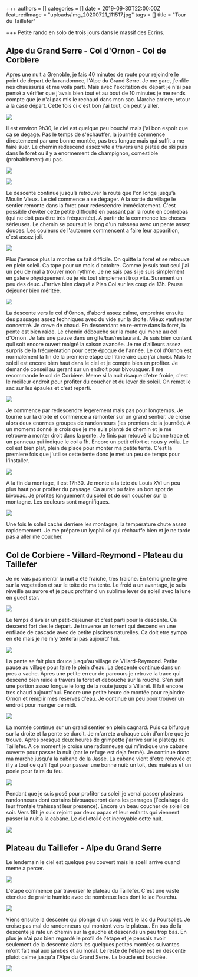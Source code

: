 +++
authors = []
categories = []
date = 2019-09-30T22:00:00Z
featuredImage = "uploads/img_20200721_111517.jpg"
tags = []
title = "Tour du Taillefer"

+++
Petite rando en solo de trois jours dans le massif des Ecrins.

## Alpe du Grand Serre - Col d'Ornon - Col de Corbiere

Apres une nuit a Grenoble, je fais 40 minutes de route pour rejoindre le point de depart de la randonnee, l'Alpe du Grand Serre. Je me gare, j'enfile nes chaussures et me voila parti. Mais avec l'excitation du départ je n'ai pas pensé a vérifier que j'avais bien tout et au bout de 10 minutes je me rends compte que je n'ai pas mis le rechaud dans mon sac. Marche arriere, retour a la case départ. Cette fois ci c'est bon j'ai tout, on peut y aller.

![](https://lh3.googleusercontent.com/hrY5ahnXbiHLe6T2sF9D_5zNqoisg3qlZBluvDUnwDI4Exr_CkSulU159tvzB1lG43for4x9eKEEQHBHVXPV2xx3A8QXva-xsqb0xDsOWQXMnzhctQQPwOXWAM9K04PXrd57kXBMgQ2ailcYJK7rfSfC8wqnBWSdN35bmeuvuK3nS1VE1cZ0srcbw7wQoYHXLxR0emysJIayc5-_s0eTISTrg1xN7H4FrxZSkpPdmsulXb2tDvZ0O5adhzwAvNqHB2fMw2RB0-O30Tzl7fumwct8H6_ha7GZ7oSKvPBVHtuROLzu-pSCHGhKVJ8vZMW1V5Zcc1uqRLfgears24YZ_7efcY4_40S55JICWpYCuOuTTFF-Kn5YNZy-F70sP6BYRrT3nFISa-RvUYMh0nANs8Adqb3SsLE0mkm3VHGiKZdwFtmyxgtLT9MVrPSwJvvP1adQhQY9kycR-UwaA90TZ1Z87OTrswDITVVbC20_R7ROzKKodx2OfafluV2UlvWVtfukwu1PU6wNL_jBcg-1jLCpmq3O4zFtQ9_Z1Y2hT3PlhAsWE1ZCS1RBoa4xBzhBGiRf94KGpyOA0e9Ce4ydH-7EXW7skyjpNY8klF2paqT-MiCCganhqfQHYpmXMVvJTeHKOk7oP-3o_vXnY7AZzV0KMTChRBTIzrCqGj-Wj8wnKJ0oHp_boaqvmCBsjVBpHremh0DZLF8Y28d-KkLDZpdP=w1252-h939-no?authuser=0)

Il est environ 9h30, le ciel est quelque peu bouché mais j'ai bon espoir que ca se degage. Pas le temps de s'échauffer, la journée commence directemeent par une bonne montée, pas tres longue mais qui suffit a me faire suer. Le chemin redescend assez vite a travers une pistee de ski puis dans le foret ou il y a enormement de champignon, comestible (probablement) ou pas.



![](https://lh3.googleusercontent.com/2IMlWB4a0PQX-BtRZ1YRLc-0mOKW_FhnbXqkbEUqx2FUnnpNLgm8-iLTapt5QWE417O-SW1SGv_pDFOGQKWhYDz_61VhJt01zEyQ6295e-6BXvNxkGOqk-PjF9RNAI6RnqVPpNdlBL_Ddn6KvCX8TeI9xvhTQGO___fGFqrSQzyef2s-rVq4p0PGrR4d7ElsvcISqcTTUa3ooypxRnwoEuKzZxXSTmU0cNBXEEQ0GWftOFd5cK-o71usywy4lUgIhBBtzXurRigTMeAuwNmsYtdDeB7Jxbr_CwOzikgYD2DxtryxqwPDVGMxRLFmmw1r0gA9paGYVeAUcCPfkgAONzPlCAKn3LUpxn2BNooQVjA4EsanvJR8cu68K3MXRqSqVBwDlk5YSMst48e3x1pBTfYFA-5eXlO3FGdSnknXiKeT1jKwkWCSRjacZTNY1un-WxfdroaotYNNas_mMZf7h2m3dtem-beId68JRpNziFOO9mBiq1igOvYVDKjX8AIfeanH9hy1ONyE4wzKw7fo49YSSHRSUiNrt_92JtF1ksn5MvOzxT0SBO9RgJd25rs2xs9ofP6hOj31DtfZiy_Xz0AxWa0YaX2Ta-RPeIceSio_dmAdPQtEP4GhRe59oilFz6zYEZzj_Qs2-3gc-rKdpBnK2mouEcs6lMIAg-lGo5JavFmXlUjvdW6crGzCa5lDlxCpyRQpOIUN51XrimYcrzhc=w704-h939-no?authuser=0)

![](https://lh3.googleusercontent.com/ZZUlmh-udP7oK_nKGsLKJB15su2ERjvpPCe1uB2IEYimMmaKgwrODFQmxou-mocGNQde1QzYMndBpR1iRpNTouFWGJ01M9ldUNipY7bGsQX7kNGIQsNkvInGxEAn60yxFpNg_ckq5M0FvTpaBhyeg26CmTFZeDDnIeBgJzEJ-9EALMng1G6IaO4WbzEzmZEvCCxdUDKTmksTOWY0TLCmuykfh42JhizsE8Xy9GW41oP0XyPGuDXicbfK1SdFK5hszQWe_BfWCzWbeaNJPQwYhf4gJ0IFioye7MC--YXZJtADTrB7qw8MnWtwxYgJcOOJC7zGQk-o-yGYJISLBB9NFP5-Ry3EfSowCcWLZ8u5inDL5eBwcoAXgmvItrByBlHeX9z9IaqtvPg09OIPv9COSxPKxlWm3yOqcuo8E8Q8_-mM3lkNm0zUo8Tw2OZBl-60JlalDehsuUUM5fC73kbOVrf2Rsy2ifNSKuvcycKIzwEHhaXeqVmhdyqcKdaXNflQHLUCS9Bo0ATDgFsI1k9tnWZUFkDi0NB6tWFfNMzd7z25xfwTzDPeQMxv-LpSVGU2NfDYBLErsBQitFXC7ejXazNtFmDnSo7OckdUKx-9XIIX-UOT4dBJ8LJHmujhrLZbG0yiSAuLvxSn_i3n4ilg0IXn5bSVfl8KIavSsQSv6c4qwgQ6I7Zh37iwaqP8-JjmN8N1th_uQ2AJhFRkVKtpVPjr=w704-h939-no?authuser=0)

Le descente continue jusqu’à retrouver la route que l'on longe jusqu’à Moulin Vieux. Le ciel commence a se dégager. A la sortie du village le sentier remonte dans la foret pour redescendre immédiatement. C'est possible d’éviter cette petite difficulté en passant par la route en contrebas (qui ne doit pas être très fréquentée). A partir de la commence les choses sérieuses. Le chemin se poursuit le long d'un ruisseau avec un pente assez douces. Les couleurs de l'automne commencent a faire leur apparition, c'est assez joli.

![](https://lh3.googleusercontent.com/yIlHa3-SXYMCkhEvr8OntmnJsX9r3ukPs4jIoEX8JCA0yKwbXqF-FcUuNONlrWuyY-CLu9kWmp86Gy-1jddzCe39CiV4kFRlXTEWvwy9kFLYBhdNRqXd5laaSwHTqDQYdMWqQCoWUnid3PdJR1_OVymW91FBU4fIflBi6XnsVkj2Rlvmvr_7CEn_xGY9pz-Yo85XFQKq3Rmdx5Ubkbs3TltCESgfGqw3gEm44pv7_90Y-1m6ddtWnD8wPXRuqba3jUNv8PClmRi9HSlAXj9G3zGJC5tAnN3F8M2fqKMmNEntXCT-3CtDGw4-EBkUCLQDSpCU_XS0rOLdpfZsP0WYDBtPzT0tS9ZRZaPpOb7QiFXnydGd1SI_690EcydPIaDrUX4LihNJiCl_Y54GP6kWRPdygqqIbFenQexARZ36R4PM44CDUJfSKYiJ-UdYxQntUUDxLqmJDqw5yEbfxnZTcL67ZY_Y058ZpzIkmRFlS-vl-SKSJ_VtwLgEUo7VMspKNBC1LNsh1N0cZn9s2SRSVbIWiX-yDLeqmBDaqGpgsvUAz04A4DfgD6NDP9_VeFIpaJpCAadvXgA5cIwYBmnl9v9sfiKSh9gf9r4KdtsJgOPwZ7lJwSm7fcJhHPvyTwvCh9kWwKKKSjeBKpN0p_x-PkCJ3V_b9iCF-zAW-61gV85XCMfsw9mpZZZxSxxNHQXjrYRhNuQYtx-y523JQXl0RW8m=w1528-h725-no?authuser=0)

Plus j'avance plus la montée se fait difficile. On quitte la foret et se retrouve en plein soleil. Ca tape pour un mois d'octobre. Comme je suis tout seul j'ai un peu de mal a trouver mon rythme. Je ne sais pas si je suis simplement en galere physiquement ou je vis tout simplement trop vite. Surement un peu des deux. J'arrive bien claqué a Plan Col sur les coup de 13h. Pause déjeuner bien méritée.

![](https://lh3.googleusercontent.com/GYBQ33zGW72fjrG16TzKBYXej21d3HYOE0rt824iaRqwMMAH0uNop1gdcuwCKzREis09fQOUNvvpXRsxc9laWFIC_vQH7CmN0lqW_w2kxhf6vtzVJAmf7znHlL_L-J8cRK1TeyFiIGANJEJCYoHyPq5zqxpIb3Z9BMDVB2PQvTYpzrw1YzB4sv7v9jH-nfImLGXJ0YZ-WBbeonRmTxDMugKuNPNWls1866NpMqYIvO6J4avouj5myJq7hrcDx47RQ9Qfx50UEVEaIShxnDnTSn9U1OW7XBaOJsSVudPO39_dUxximDKJ2f0NBO7j7bLAlAuT90m00JBF09wDukiMgpLOYS8_r1BQLEqG4akNJkQhTkrJ7F0Itted1a-yhDAbM58_Sxs0mUMulLHYCILA73xcgSQiMJLodrYvHU4CvyFmRO0FHbtADHmJm_QqTZYl98iUOGp945k8orY03pbiJWNJPvSfPbP50GaBtKdFZ7ByxXUmWuKPr1nEl0BzMvHcebikf-bIXqq-N3znzJ3HSqTpswZtZ1peaecVE969wPwGzVybXfXMxTP5VrcIWA_Q-gwJx7S42fHje5xcHPxNlQCo-X1zXmmgLFc6ngMkKuTswUBhmRGqUwnLd56cu-erwN0YJQwTfD3tW_w3I3wU1BEi50ib0HzzktkGBzXnPXiYRuOjc0V2_B4tLTIGtDWoh2DmnIRHKVKMLeYF24AICQFl=w1252-h939-no?authuser=0)

La descente vers le col d'Ornon, d'abord assez calme, empreinte ensuite des passages assez techniques avec du vide sur la droite. Mieux vaut rester concentré. Je creve de chaud. En descendant en re-entre dans la foret, la pente est bien raide. Le chemin débouche sur la route qui mene au col d'Ornon. Je fais une pause dans un gite/bar/restaurant. Je suis bien content quíl soit encore ouvert malgré la saison avancée. Je me d'ailleurs assez surpris de la fréquentation pour cette époque de l'année. Le col d'Ornon est normalement la fin de la premiere etape de l'itineraire que j'ai choisi. Mais le soleil est encore bien haut dans le ciel et je compte bien en profiter. Je demande conseil au gerant sur un endroit pour bivouaquer. Il me recommande le col de Corbiere. Meme si la nuit risaque d'etre froide, c'est le meilleur endroit pour profiter du coucher et du lever de soleil. On remet le sac sur les épaules et c'est reparti.

![](https://lh3.googleusercontent.com/cg3T8YWPFl6IVz6TQOYLs7IrRKRfeLAIZwjkHVOimIWNCWgctfMbAVdy-Bs6BmpLiGiuh6tRXHdawABoyk0Qb0XlzC0rCsGUkM1kzCpu8SfjqmLnxyGOcaeav_8KOX937vGW0-adaYpoJEkVAUY4aSaj117JWMTWNqfFFOTqS0GMUZjPaYHl9MJQf9Ct18WPoUEG55P0_AzSkEA6YMC9EvE9HAKO0fcj5R80MLor9aaKRD0beh0nJof-sgVFY3kn2ODpa4dhDAoBE4DZOW3z-4SZ4yoZJeDiJq0ex-tSM9lXIFPcGbeS8KVxZw2bXNoewZOq57NbbQvwLGiGkUGcVTfToBZUUoG_zWcNABcqQvGV06sIWQRewzPStHoHejXRjEeC3kGrceA-NLU0WzOaERoncC8GyBe7m8oRUCoLW9ROwiY2e5OcdrOg0QQoFmabf-Qswbtk2zgLCjj-81JFOzn2lpAjsQzNkkRfpajaN0p2vguOeCGVu62WJF2Ifluz7WtsoPJXgjbEWSnLubeVX4rqilLHn1L_jHs2dwYnAK6Eoo0l3YqqlRkvYgD9hisykJ3hW-GT0u2UXBKlrHhRRryJqRuNZqL1TpMkpAi-9GlD8ArpJ7DQeVLxQ5pov4z7CJRthnO_DtKY9t_S-sI1S0BXDqz35Vu5KH9CZ4ZrflEk-ASZ9hLdvTR8vRZuHCnrNBYshXtdpCt57JK1y5K464aG=w1252-h939-no?authuser=0)

Je commence par redescendre legerement mais pas pour longtemps. Je tourne sur la droite et commence a remonter sur un grand sentier. Je croise alors deux enormes groupes de randonneurs (les premiers de la journée). A un momemt donné je crois que je me suis planté de chemin et je me retrouve a monter droit dans la pente. Je finis par retouvé la bonne trace et un panneau qui indique le col a 1h. Encore un petit effort et nous y voila. Le col est bien plat, plein de place pour monter ma petite tente. C'est la premiere fois que j'utilise cette tente donc je met un peu de temps pour l'installer.

![](https://lh3.googleusercontent.com/4pyYcjkdrLqSv4ojUqfKXO2nlyotuxdhWqkUiIqTrzKKPB-Pbfvmh4RdKNd7wKIuZ0ZoK0xrWjEw_2sIBA04BZm-JERrIH8og8u8Gj-81rO973JmYTVUwQKPCBhmWFDaneuduFr_RVtr9StGhdpeMoYLRihkadULfXNXNpN-gvD0-9v6yP6r9JZPpp1xnliJm3EgqhNkVDL77DD_ZwPv2cb7zcrkfbuKdyVTTNHh_dU2s0EXfBuR6lPA938RfSDKY2iNe5r1RZbbhmId2cCTKkaYpnIcbbRqlF0mLlcRqCnDvxQzAQdvvrPreKV3hyStq5OYywAmwq5eZn7JrYZJUe6TckRWuf-8XZYN2cNuAXqRdYhyF0ciV6O0QhAbT7A8c8axNJAPpe7rAMZXsFIyRjozLp9_iRf9CzKohDa5aQ82dI-TceErz1S7e2LrX7Pm6Hpz4zkhMymLqlUHXFEw8EN9zRkhgpaRA0rlUIZp-BMUefQhmVysW6frA5OJxWRRdPZCC30O4mG59ovGyOx5jjkoNyBBVBF43j5NO064ns14yV9MaaRjKlOp8vm32eedQdAFA9YkprR9U2AY3EpJbhfir3UNApek2BvH1UXFHWOOcRCdj3t7yHEEVV5irgSGSjll1qvh7tG4IS4YBMiS5Sb2ZJJisugfwBGGbZUscVCdXJKN9luPnq2RLngNTOrVJff4wWLdWCwqCvsSPcFeKTF_=w704-h939-no?authuser=0)

A la fin du montage, il est 17h30. Je monte a la tete du Louis XVI un peu plus haut pour profiter du paysage. Ca aurait pu faire un bon spot de bivouac. Je profites longuement du soleil et de son coucher sur la montagne. Les couleurs sont magnifiques.

![](https://lh3.googleusercontent.com/TLgbejVylPTH_FUNIiM7H9aJo5mnmIs4AQQozdLmgd00mxiJ9HppGFjw0C31fwg_8sckiYYAvCjB020n7AbQeHFXfbIe_NduKpCTOhfwNdLYwsOyUiyRCfyNCcth-IpEejhkQBG_71xAsnnRgsi7U3ZZR3CdNz_kfJPuixIjmSLwghbtJY3gi1WIw6NtwEKFugJ7lqaqM7FKtYh2axWRORfU01eSAv9GWroB1CamMf5huOhUs-T3-NO_SR87LdeKCmTg2EofK6c5ddD-LODAoPML7CdKSjMi1E3QPLtT5OgKDxw8UQFKpFZirwLVpLSSdxQ3uN_5gXCeEEnQskGNyvCtLgq5ZxAKSCY9yyn9E7wWs1ldbRoQf9v__SL4nTcfPPtdLfGPIEs3zeEC-B_4pG5Kg5rOeNJqjRueBGTlAwLvIsDUPVhJtWVvqAXoO8EKHZbjVSKKAW5hX9jwjkrd0YB5fVC2-uzXu1nJxI6XzrhcRM_4hkidw9Wxyrepc6ohtZKbQhdeYCOyf2W_yTJbT3TNbhqyPVvgU4aZyK6YJ126LHahGk6QBkCQ61dOim-nHqcdjHPAbGPqM1DjDPWkdxQNxtWzepDAStbR1ME_2W5m7bKccH-i9GQi8wjoF80Y7B0M-KJ6mWMhQT-TJFzREwPR8DckpZQyWF2JqoSetdSxt1jSoTGJPEoq_gX5D2pFt8k1H4vleTNPOFx1dr0qqOib=w1252-h939-no?authuser=0)

Une fois le soleil caché derriere les montagne, la température chute assez rapidemement. Je me prépare un lyophilisé qui réchauffe bien et je ne tarde pas a aller me coucher.

## Col de Corbiere - Villard-Reymond - Plateau du Taillefer

Je ne vais pas mentir la nuit a été fraiche, tres fraiche. En témoigne le give sur la vegetation et sur le toite de ma tente. Le froid a un avantage, je suis réveillé au aurore et je peux profiter d'un sublime lever de soleil avec la lune en guest star.

![](https://lh3.googleusercontent.com/Sfk24r_Qj0sN2G-ibjqH_Mr9eFrQp0Ujxwn3bTP1gmvFyput914BUOxWKwQ3ORAYanaGi1LZwPyyo3VMZsVziNTOyqQtreqqdmh48OHKidHG_9tWsncqCPnowklQicLl7_bNgtMwaKuWP80p1TGZiEsKKq4aXw_PAuGKrd8QXr5Ly9XB8v9q7RlffWlincCIYBdxUeP7Y9l_S3xW42Z71xSemLQoXBFUyAvmNpjOREmqbidVlix24LnjmR_Ii6vchDcsn1YxYmHRobpN4ihD_bEtYNdhgpsanzn515RgDyAJpGDhzG64zLASCP5sKFAJs7vxe2b2S1pb0tdshMW6BS4-wHw46YXjGrV-zW212HAdkcs42jve69VwOEblRAGNBEiFvsOqIKOYL9GKArwYv1V-NA32VmI2GMslN4owr00vQsL0spAHbfzgKr8_eq0gUfM1KLIVo89Oamv8OIZQXMqFQut6b3LznadlEsDMEib0BGNAOzfUjWNO24D5xe7L_wnInj1FR0CAaNcJ6haTvBuP9WvTJZdLBqgUy2oZO9DhGAuwsCuuFBQi7eBxRaMBtTFjFvxzYxv8ueulq6_MQDYSKP5HBmyES79vIgjVhkIuqhxvaPhfpGZEyb3z6ky8OuwStlAM0pkaq2C_atNYyBE36MyyldY4ZAESxRZY09eVnlwQfWsj83UzyO-X7rUj_PPUhNGRe6lMUkj415MkWJaV=w1252-h939-no?authuser=0)

Le temps d'avaler un petit-dejeuner et c'est parti pour la descente. Ca descend fort des le depart. Je traverse un torrent qui descend en une enfilade de cascade avec de petite piscines naturelles. Ca doit etre sympa en ete mais je ne m'y tenterai pas aujourd''hui.

![](https://lh3.googleusercontent.com/0Fz8yoTWmkeZ-vUg0O0asc8-y9Nfd345YhFlI6zJJYvvmXVl0qcV1GHwXgnWhasgTGwapNF7WW4kmJJvTsM7gkj5d-AOkq5wqBE6cDZd6ubX3Yvy7AzwZxpCbUNVA0F5XX_dW4STsCV4m02lXjGyDW0nqYuJWN5eHC_2ta94ZojF9uFvf9sDjnQHgNDbJyZCPYkwcDsvyCFgMbf57Soj5zoFCQPnFItLHEkS0DgU3bHRXyxjMH0vkhN8zQ4tpztpKk3CsiA1tlTopbuiHScpUG1MKUr7ud8cJVzGXHsPiHJGhpXA8Mr4QE8YKyDcriR4TdW0auR-jNBPfaishJ3v-ipdjCkiGjezEIiXugyhenediaz2kwbk2c6njVBROkR-RSuS4MJ-znNrkOX7h77actpWhg8Py8wP4caGD3uDIW6FXHt1EzOz0fOviAeq8-84tqNPCs377rpNEQZXj7gtg8GSMoQ750cF4ht0FqOOJYAAASft2PqenpwYejF6LXfMcmimM-4uR5A21ZTzwwX0Y7MObIQThB3Y6QekvyizlJ8ESulHkVTLDoT4Cz_bJIquKbqk1eVHKm0gzGjAeC03q9w34JAh8YNS56vgc60P5h-DDBzeLk6FaCN00xcGTbbmKxA5bZ3qYWiij9rA7J2VttreRqCnjN4jvxYhdnD5POmkXLamiYOfRJJEkEzsEgC8jytrv7wC5uvBAPC30TOAZx4Q=w1252-h939-no?authuser=0)

La pente se fait plus douce jusqu'au village de Villard-Reymond. Petite pause au village pour faire le plein d'eau. La descente continue dans un pres a vache. Apres une petite erreur de parcours je retruve la trace qui descend bien raide a travers la foret et debouche sur la rouche. S'en suit une portion assez longue le long de la route jusqu'a Villaret. Il fait encore tres chaud aujourd'hui. Encore une petite heure de montée pour rejoindre Ornon et remplir mes reserves d'eau. Je continue un peu pour trouver un endroit pour manger ce midi.

![](https://lh3.googleusercontent.com/P6TtYbXxdeOMu9mqcqBsKXXCWMj_jsgAAY4GRUcN-rdNHM5Rc9XPgMcuts2yUkNMop5lgkiSkWXL3jTSzBck4ihEjm3dCSKEswhCnDQiC-AHwjo9a68Ej06g-Dmxbthw8IkUgS7AwuAVaIZzlOAXh8dz7QbJbmZiRlhg3ETKAO9ekkEhd0XbgUh8HRVjqObfcl7IC029cxKZRIcDK0nsEN9vIZtHb74wa86Znk5M0rRUfTpPbiRDx36yucLQE5UYTkboCk7cTnCdP1392PMSUI0a1ljJjeGEYQLYX3FDpz8ooIPyj4lH45VT2WFzIDSaXMFRKcEloAFBc0oi9CPQ84CtNxrd7QW64B4DSeRokn0K344dupdBuRBHeKc0AiU-Vv6jX-lteSkl_Ovtj_I5dvZuZ9WfpOOsllPQY_6jsYaEH96kHhPJebhu5VyuGUZhGkSCLOE0UxQ8aeGyPGD_U3H5o4Y8wI7Eg_DtTi8HJqPHgIvFWHqehM-ue46xmg9hELfdOJO2dkDxqaBzS-vHAj8G5rla0NuBjiYJheyTTuS0mcWwqVKRhbj4dqG-gBjATGDAt2xz1wJ9QWGFblMEzUWp2BW3Szb9aOrybR3yTLYqWJDYVrPP2jy9L-mR6XzCU4gj9Pl0VZap0Lk1iaGmujlJfCThxFN_Tyu6n309FzhLMfXUecBwqYl_r8C3zcDD3gg57EDRKkK4gq4fO1i085qF=w1252-h939-no?authuser=0)

La montée continue sur un grand sentier en plein cagnard. Puis ca bifurque sur la droite et la pente se durcit. Je m'arrete a chaque coin d'ombre que je trouve. Apres presque deux heures de grimpette j'arrive sur le platequ du Taillefer. A ce moment je croise une radonneuse qui m'indique une cabane ouverte pour passer la nuit (car le refuge est deja fermé). Je continue donc ma marche jusqu'a la cabane de la Jasse. La cabane vient d'etre renovée et il y a tout ce qu'il fqut pour passer une bonne nuit: un toit, des matelas et un poele pour faire du feu.

![](https://lh3.googleusercontent.com/-FS2weIbGv8KPzGydp6A4MYhToBQ4WbnA6lFlQM8WQU70z1ttBvm2lsQDU7z5DnuNoNvFJ7FfKMjqNFtKimT8L5qXofmUjfZAhF2yFDn8rQMRXeuMfyw-Q4i2oC7Kyh0ye0dsmIhRqADvnz0y9Pf7nYyLakOpLYZ8XjYmZ5oLaEQxesGiTSm0PrFFZTsHPT8jR07EGXe_CVRMyyQ0_NUj2Bcp7XTuqGBh67slW90AU-EHZi13S4fcQ8DMMjN5Jx0ziE11rR6C0Oz4a__g4Tn6gBg7GpmFLJXcJY8k4LQ00PKLgKxd0-OXiXkGjxqJGmCAh8PK9hlnB-6H05tnUXLK-6B39n-bVreD4SS0T5zUvXSFZB47ZUUBelaW7cbjn-QGQLUrZ0GqRrYDJ-v8K1yibG3Xo-vvij-ji_Ql_bzP-lRUtf_LpV7MZALUbq7lTaqaGXJq63x6YLUk7K_cYwpAA32eIvBRNgZCZUZyGt1U5dgaUyeIbKVzRtRPec6jBJyYKymBzmexx7DeuwK0wLRu7E3RZZxayKFCaWXf5lMkHS66iXC8ThWi87wgNGPtjuqbsM7zRXnNRkkj1rl_sNG0RxuewUnxDcTREl4Bs4wZt0yRBaKDdFWSUJyTTeRNQNHayMULNXmBAnLrl6MU9Y5YexHBNGSnI9E-vk5FideQhX8t-qVLalov9ZDdl67xrnLUGbdXOy7iUwQV5NbRJR5H4jK=w1252-h939-no?authuser=0)

Pendant que je suis posé pour profiter su soleil je verrai passer plusieurs randonneurs dont certains bivouaqueront dans les parrages (l'éclairage de leur frontale trahissant leur presence). Encore un beau coucher de soleil ce soir. Vers 19h je suis rejoint par deux papas et leur enfants qui viennent passer la nuit a la cabane. Le ciel etoilé est incroyable cette nuit.

![](https://lh3.googleusercontent.com/5a_4_HSnGSc_6_k-80f_xYIkgbuFz5j9mG0eRL8Fj37qOaZFBGh_UfaEYYanJkMetzKNsBYMvZUd6zgk9Owmi8zBtXMDlAGPMYFbWXo5bB8e7AQMSuZBsk61ppmD2IBr_YT8jXFhhkGJ1oy6GuMiWHVmxdfiDVDWa_T4xfsCa0X6VwNUkpNpyyHL8KH5T2OG2FR58iVnyNPVWjv4vj3k8IfGFt0ICZRar05WARDtc7dvHYPrneL9lemcA9RZjOVVBydAwJs79C2sfOoady_-W23jOEz3UDocjhX4Y7w68XdlnzVb_dEBuIlvDJ_a7v-0bpL9pob-TFkR01d1iW1TR3m4EQXWG2yAwXjWA2NvKb16L8Z-sR_dZRQ3HnfRVNbAvhfr4PyqOWiZEHneuKKZOTM17f70epiVHPdQr-6PT8PjVe2DvbNEQhbZ6rpAvDOnHiSrJzMrBVpj8lOWyx1ZrJwVViagPQZ60r7og6RKxIdn5hYPxAuKCcfc4mj3aK1VJQkTJEUY2bDtfUy2z9XObZ40iUmVoDhgUHFlfl36SP_jRI2rqKefOWsi4Q0s7etMEZpJW8mrzHwgEN3vo3WjQIhtMoSH5SapRE7kYjMIgd440CKzjWpEY0lQffeDRWzi3gjm_YFgY_VOa1HJuirWuDoSE3g6DQsWQEHNO6108_VybavITLA05Q245rhUxtCZmME2W42hl0psbqO_1uroKoj5=w618-h306-no?authuser=0)

## Plateau du Taillefer - Alpe du Grand Serre

Le lendemain le ciel est quelque peu couvert mais le soelil arrive quand meme a percer.

![](https://lh3.googleusercontent.com/Eps2aaEsbJ-tZlk01hIDWPdjV157hiJ7d1wOq6gfAvcBkZnD_5dJzq268_9vS54lrSyMCzaN5ZKYw0y8-0YYcY3H--mz_63kXmrFX0ptAFtH_wTdiPiliaX1UPfXb3AqdmQWV2lE5QxMlmGbIGBRGAVh_89WQEt1YP83G63TbxyC3eIGKNvt1f15-aaiwg7roDaERTarqJ1Kt7RnV90rJ9vkv_T323K8bzi3k3NNPuYnSFiSTBQCZyu0v3wIVQHqe9goe2IwwWVB2ENFd74Yp2IWt9z2J3Ta_5atTjgtKWjgrveXZx05JfMYLMDEYwHJNa-bhb6uF0xb5wmJHi21mt1mog5t5E4s0Sbq2UbDOHsQjrVIWO1DixDz912ItKosYjDDPkc046pX8Q3xoGLp2Z4hLHgnWQ1JxIO8hvY5oevF0nRr9xERlsBSNYaK7pNwFS06Y793HJBX0q5XG15TM3bR7oz3dwGoJud8VjHTewQj6nlIVtqz5EYuiFyKzoW8l5LqsaxTbz8deBiuZjlzsr-uc5fAaKzRXDteViaqcd7wsvyS2sPV0WM3Y6E4dGyMNpNk7GXMZFVPk8B334mR34tthDyFEmiXqrsbiA2uYQEzZv0GVoWB4p2pJxspOBs7zS8TaJZaWqpFIKcc_DaFzqD3n1r77E_ETllaRGGyovGihsp8YtKYpNJ9p9kFT-VUy85gL2fMJOGpG1EL7vmE55go=w477-h358-no?authuser=0)

L'étape commence par traverser le plateau du Taillefer. C'est une vaste étendue de prairie humide avec de nombreux lacs dont le lac Fourchu.

![](https://lh3.googleusercontent.com/TXiBWVqygZH4PDZdjiEdVYtEd1rb0ue2BDWPuE0D3CykP9evEBxeN9_QwEvFLONHIfxveh0FhBs382kSrjfZCmVN9LwEhtacNfpHmdESFcPTV9CtWVWnitX2zrfKafdN1w_cEa4Nu5hDo7BUBb-r31W6kB2z66P6LCLmOiknlYAej7-QRb-bX8FOQb2us122AH1MuxGuEg1EN03j1sH8mhkatZ6_JssfC-CGsFvnevhKXyKoU7ttz6Hv35R8ZnGFPfR6CMtqVB9l-fIWzLRsSWd3gM4kD1z2UI8kWMpsbJXCDwejuDQDVE8nsnVDyI7vYa0mxvH00tgtco6lp_0Y6TaKstTZdjVoY1GlCDTTT-B3bMK2ZSTCr-Ba5kluKEVXme9WNgqWHRAmmW7jwjD2eB8_YrIH4dvRt6YAJugKD7KVxQ3wvLUCNQRDngE-NWG55tSHiyu75LMCMeEcw_bmAY5VArRMHlhw3xhRMu3xV_q5HVd4fFQ_oxSTCSTP5tw1JwfJWO3vvP7drsGtv1sl7vuM9pigDU0bu-zluf2Hd0leH63NMm8MaSsiLz9vVp3VO6DpXbp1J_wB3bNG4UUnUXpLrYieJbFLfY13KtsJQeh4BoTzewTdjVhfiGl6hVpK6itgeF0_jgS7guaMN_e03nhPtElS43PpXVt9vAKPpWUO3reOT8462tHftLa39h9RC-hMiUkZB-rx4ftICPyEEzWI=w1528-h631-no?authuser=0)

Viens ensuite la descente qui plonge d'un coup vers le lac du Poursollet. Je croise pas mal de randonneurs qui montent vers le plateau. En bas de la descente je rate un chemin sur la gauche et descends un peu trop bas. En plus je n'ai pas bien regardé le profil de l'étape et je pensais avoir seulement de la descente alors les quelques petites montées suivantes m'ont fait mal aux jambes et au moral. Le reste de l'étape est en descente plutot calme jusqu'a l'Alpe du Grand Serre. La boucle est bouclée.

![](https://lh3.googleusercontent.com/t9Ak-TzqskN4kH4-Yx3r0avnUtql-zQi6N1zkbm3DfduetHLOhTLhLRzo85M1dh50fECmWU8wCEeTryMGoWCV34uKrTxCQQcTCVgcgaZSByg-2pGyUCdinde5_ZI4z3rvaQgkHVkKjvpO6FgCVU-_yupski0MCtqWxYYwEFRjk6in4__9ztGXmsFlVmXdVM7_y7gTJ0__fbZCsB9-gzJAp4w6HuaGq1hBr3mhJFc7l3IeaGKWKwyXdOooXcxPajO34_5goPCGMT1eLyGlZd94ftugPGLhGz7HIU-g7w6nA1yOlD7a0nuABiAB1-o9yYYEg2dyvlsh09VbKoGjSi7gUTqTNxnZhAJyzfGBWN5KaiI2TYt7mTsnjkPAEMlUz1ohBuMV_QGh1e-hJdeqiVHp28U_Edx1VQMBeyB_JI2P12sJ28qlXhAsuxO874WU8_JLiU2c_baDR-dgBLaMMm9OWPWvcXzhUFHm9uBVhPNxUT28t1PVrG_ziSIKOaYWHpxtNSiAJ1KcR0Ck07RTeTbjjSSbtJmU8i3G2SNFyu2f6hxvlDFCSgVOHlVcFH-UIBRKxQ5cBkaTP2S7XCSzSa2DjWJ55_DLEzMQLXM42uXvapWvpZ3HGgdyVIhO31GHrKuBn1nIhH2zy7ZeJ5yWwx2hCrRA_cw6NQL3dB_f0DV_nMEyp1jt81w5aSeHMpjB1mp71YnxXim7yIVFzjdaP-PRhsl=w1252-h939-no?authuser=0)